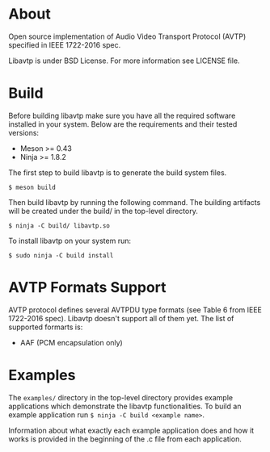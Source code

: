# About

Open source implementation of Audio Video Transport Protocol (AVTP) specified
in IEEE 1722-2016 spec.

Libavtp is under BSD License. For more information see LICENSE file.

# Build

Before building libavtp make sure you have all the required software installed
in your system. Below are the requirements and their tested versions:

* Meson >= 0.43
* Ninja >= 1.8.2

The first step to build libavtp is to generate the build system files.

```
$ meson build
```

Then build libavtp by running the following command. The building artifacts
will be created under the build/ in the top-level directory.

```
$ ninja -C build/ libavtp.so
```

To install libavtp on your system run:
```
$ sudo ninja -C build install
```

# AVTP Formats Support

AVTP protocol defines several AVTPDU type formats (see Table 6 from IEEE
1722-2016 spec). Libavtp doesn't support all of them yet. The list of supported
formarts is:
* AAF (PCM encapsulation only)

# Examples

The `examples/` directory in the top-level directory provides example
applications which demonstrate the libavtp functionalities. To build an
example application run `$ ninja -C build <example name>`.

Information about what exactly each example application does and how it works
is provided in the beginning of the .c file from each application.
